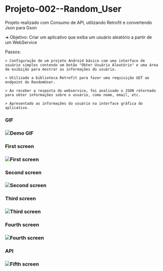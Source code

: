 # Projeto-002--Random_User
 Projeto realizado com Consumo de API, utilizando Retrofit e convertendo Json para Gson


➜ Objetivo: Criar um aplicativo que exiba um usuário aleatório a partir de um WebService

Passos:

    > Configuração de um projeto Android básico com uma interface de usuário simples contendo um botão "Obter Usuário Aleatório" e uma área de exibição para mostrar as informações do usuário. 

    > Utilizado a biblioteca Retrofit para fazer uma requisição GET ao endpoint do RandomUser.

    > Ao receber a resposta do webservice, foi analisado o JSON retornado para obter informações sobre o usuário, como nome, email, etc.

    > Apresentado as informações do usuário na interface gráfica do aplicativo.


<h3>GIF<h3>
<img src="imgs/ezgif.com-video-to-gif.gif" alt="Demo GIF">

<!--------------------------------------------------->

<h3>First screen<h3>
<img src="imgs/imgs1.png" alt="First screen">

<!--------------------------------------------------->

<h3>Second screen<h3>
<img src="imgs/imgs2.png" alt="Second screen">

<!--------------------------------------------------->

<h3>Third screen<h3>
<img src="imgs/imgs3.png" alt="Third screen">

<!--------------------------------------------------->

<h3>Fourth screen<h3>
<img src="imgs/imgs4.png" alt="Fourth screen">

<!--------------------------------------------------->

<h3>API<h3>
<img src="imgs/imgs5.png" alt="Fifth screen">

<!--------------------------------------------------->